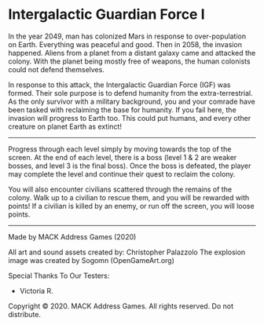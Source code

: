 # Intergalactic Guardian Force I

In the year 2049, man has colonized Mars in response to over-population on Earth.
Everything was peaceful and good. Then in 2058, the invasion happened.
Aliens from a planet from a distant galaxy came and attacked the colony.
With the planet being mostly free of weapons, the human colonists could not defend themselves.
 
In response to this attack, the Intergalactic Guardian Force (IGF) was formed.
Their sole purpose is to defend humanity from the extra-terrestrial.
As the only survivor with a military background, you and your comrade have been tasked with reclaiming the base for humanity.
If you fail here, the invasion will progress to Earth too. This could put humans, and every other creature on planet Earth as extinct!

-----

Progress through each level simply by moving towards the top of the screen.
At the end of each level, there is a boss (level 1 & 2 are weaker bosses, and level 3 is the final boss).
Once the boss is defeated, the player may complete the level and continue their quest to reclaim the colony.
 
You will also encounter civilians scattered through the remains of the colony.
Walk up to a civilian to rescue them, and you will be rewarded with points!
If a civilian is killed by an enemy, or run off the screen, you will loose points. 

-----

Made by MACK Address Games (2020)
 
All art and sound assets created by: Christopher Palazzolo
The explosion image was created by Sogomn (OpenGameArt.org)
 
Special Thanks To Our Testers:
- Victoria R.
 
Copyright © 2020. MACK Address Games.
All rights reserved. Do not distribute.
